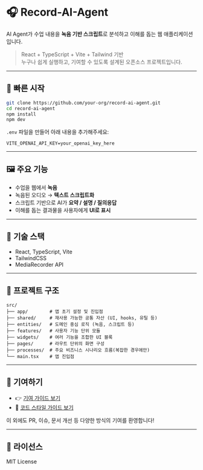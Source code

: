 # 🎧 Record-AI-Agent

AI Agent가 수업 내용을 **녹음 기반 스크립트**로 분석하고 이해를 돕는 웹 애플리케이션입니다.

> React + TypeScript + Vite + Tailwind 기반  
> 누구나 쉽게 실행하고, 기여할 수 있도록 설계된 오픈소스 프로젝트입니다.

---

## 🚀 빠른 시작

```bash
git clone https://github.com/your-org/record-ai-agent.git
cd record-ai-agent
npm install
npm dev
````

`.env` 파일을 만들어 아래 내용을 추가해주세요:

```env
VITE_OPENAI_API_KEY=your_openai_key_here
```

---

## 🖼️ 주요 기능

* 수업을 웹에서 **녹음**
* 녹음된 오디오 → **텍스트 스크립트화**
* 스크립트 기반으로 AI가 **요약 / 설명 / 질의응답**
* 이해를 돕는 결과물을 사용자에게 **UI로 표시**

---

## 🔧 기술 스택

* React, TypeScript, Vite
* TailwindCSS
* MediaRecorder API

---

## 📂 프로젝트 구조

```
src/
├── app/        # 앱 초기 설정 및 진입점
├── shared/     # 재사용 가능한 공통 자산 (UI, hooks, 유틸 등)
├── entities/   # 도메인 중심 로직 (녹음, 스크립트 등)
├── features/   # 사용자 기능 단위 모듈
├── widgets/    # 여러 기능을 조합한 UI 블록
├── pages/      # 라우트 단위의 화면 구성
├── processes/  # 주요 비즈니스 시나리오 흐름(복잡한 경우에만)
└── main.tsx    # 앱 진입점
```

---

## 🙌 기여하기

* 👉 [기여 가이드 보기](CONTRIBUTING.md)
* 🎨 [코드 스타일 가이드 보기](CODE_STYLE.md)

이 외에도 PR, 이슈, 문서 개선 등 다양한 방식의 기여를 환영합니다!

---

## 📝 라이선스

MIT License